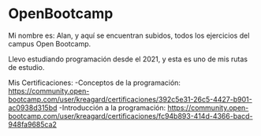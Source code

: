 # OpenBootcamp
Mi nombre es: Alan, y aquí se encuentran subidos, todos los ejercicios del campus Open Bootcamp.

Llevo estudiando programación desde el 2021, y esta es uno de mis rutas de estudio. 

Mis Certificaciones:
-Conceptos de la programación: https://community.open-bootcamp.com/user/kreagard/certificaciones/392c5e31-26c5-4427-b901-ac0938d315bd
-Introducción a la programación: https://community.open-bootcamp.com/user/kreagard/certificaciones/fc94b893-414d-4366-bacd-948fa9685ca2
